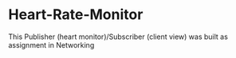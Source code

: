 # Heart-Rate-Monitor
This Publisher (heart monitor)/Subscriber (client view) was built as assignment in Networking
